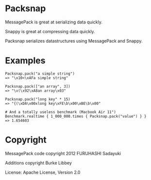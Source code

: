 # Packsnap

MessagePack is great at serializing data quickly.

Snappy is great at compressing data quickly.

Packsnap serializes datastructures using MessagePack and Snappy.

# Examples

    Packsnap.pack("a simple string")
    => "\x10<\xAFa simple string"

    Packsnap.pack(["an array", 3])
    => "\v(\x92\xA8an array\x03"

    Packsnap.pack("long key" * 15)
    => "{(\xDA\x00xlong key\xFE\b\x00\xBE\b\x00"

    # And a totally useless benchmark (Macbook Air 11")
    Benchmark.realtime { 1_000_000.times { Packsnap.pack("value") } }
    => 1.654603

# Copyright

MessagePack code copyright 2012 FURUHASHI Sadayuki

Additions copyright Burke Libbey

License: Apache License, Version 2.0

